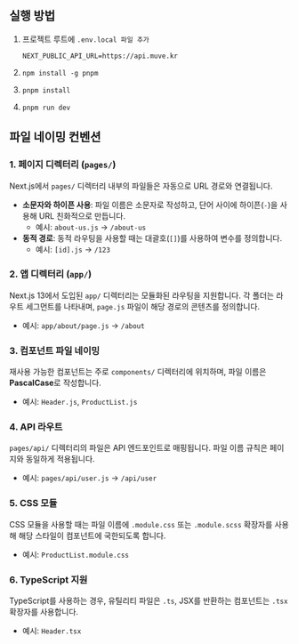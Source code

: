 ##  실행 방법

1. 프로젝트 루트에 `.env.local 파일 추가`
    ```
    NEXT_PUBLIC_API_URL=https://api.muve.kr
    ```

2. `npm install -g pnpm`
3. `pnpm install`
4. `pnpm run dev`

## 파일 네이밍 컨벤션

### 1. 페이지 디렉터리 (`pages/`)
Next.js에서 `pages/` 디렉터리 내부의 파일들은 자동으로 URL 경로와 연결됩니다.  
- **소문자와 하이픈 사용**: 파일 이름은 소문자로 작성하고, 단어 사이에 하이픈(`-`)을 사용해 URL 친화적으로 만듭니다.
  - 예시: `about-us.js` → `/about-us`
- **동적 경로**: 동적 라우팅을 사용할 때는 대괄호(`[]`)를 사용하여 변수를 정의합니다.
  - 예시: `[id].js` → `/123`

### 2. 앱 디렉터리 (`app/`)
Next.js 13에서 도입된 `app/` 디렉터리는 모듈화된 라우팅을 지원합니다. 각 폴더는 라우트 세그먼트를 나타내며, `page.js` 파일이 해당 경로의 콘텐츠를 정의합니다.
- 예시: `app/about/page.js` → `/about`

### 3. 컴포넌트 파일 네이밍
재사용 가능한 컴포넌트는 주로 `components/` 디렉터리에 위치하며, 파일 이름은 **PascalCase**로 작성합니다.
- 예시: `Header.js`, `ProductList.js`

### 4. API 라우트
`pages/api/` 디렉터리의 파일은 API 엔드포인트로 매핑됩니다. 파일 이름 규칙은 페이지와 동일하게 적용됩니다.
- 예시: `pages/api/user.js` → `/api/user`

### 5. CSS 모듈
CSS 모듈을 사용할 때는 파일 이름에 `.module.css` 또는 `.module.scss` 확장자를 사용해 해당 스타일이 컴포넌트에 국한되도록 합니다.
- 예시: `ProductList.module.css`

### 6. TypeScript 지원
TypeScript를 사용하는 경우, 유틸리티 파일은 `.ts`, JSX를 반환하는 컴포넌트는 `.tsx` 확장자를 사용합니다.
- 예시: `Header.tsx`
